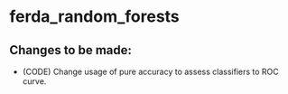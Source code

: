 # ferda_random_forests



## Changes to be made:
- (CODE) Change usage of pure accuracy to assess classifiers to ROC curve.
